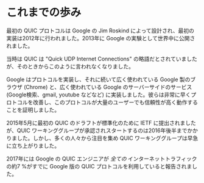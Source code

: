 # これまでの歩み

最初の QUIC プロトコルは Google の Jim Roskind によって設計され、最初の実装は2012年に行われました。2013年に Google の実験として世界中に公開されました。

当時は QUIC は "Quick UDP Internet Connections" の略語だとされていましたが、そのときからこのように言われなくなりました。

Google はプロトコルを実装し、それに続いて広く使われている Google 製のブラウザ (Chrome) と、広く使われている Google のサーバーサイドのサービス (Google検索、gmail, youtube などなど) に実装しました。彼らは非常に早くプロトコルを改善し、このプロトコルが大量のユーザーでも信頼性が高く動作することを証明しました。

2015年5月に最初の QUIC のドラフトが標準化のために IETF に提出されましたが、QUIC ワーキンググループが承認されスタートするのは2016年後半までかかりました。しかし、多くの人々から注目を集め QUIC ワーキンググループは早急に立ち上がりました。

2017年には Google の QUIC エンジニアが *全ての* インターネットトラフィックの約7 %がすでに Google 版の QUIC プロトコルを利用していると報告されました。
